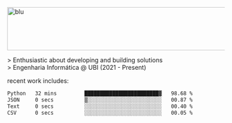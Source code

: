 
<img width="1415" height="100" alt="blu" src="https://github.com/rdsilva01/rdsilva01/assets/101207588/deb060e5-d035-4f09-b511-e3f50605b207">

\> Enthusiastic about developing and building solutions <br>
\> Engenharia Informática @ UBI (2021 - Present)

<!-- <a href="https://www.rodrigosilva.live/">personal website</a> 🏁 -->

<!-- ![](https://komarev.com/ghpvc/?username=rdsilva01) -->

recent work includes:
<!--START_SECTION:waka-->

```txt
Python   32 mins         ████████████████████████▓   98.68 %
JSON     0 secs          ▒░░░░░░░░░░░░░░░░░░░░░░░░   00.87 %
Text     0 secs          ░░░░░░░░░░░░░░░░░░░░░░░░░   00.40 %
CSV      0 secs          ░░░░░░░░░░░░░░░░░░░░░░░░░   00.05 %
```

<!--END_SECTION:waka-->

